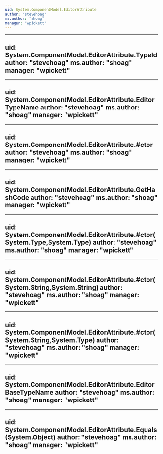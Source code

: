 ```yaml
---
uid: System.ComponentModel.EditorAttribute
author: "stevehoag"
ms.author: "shoag"
manager: "wpickett"
---
```


---
uid: System.ComponentModel.EditorAttribute.TypeId
author: "stevehoag"
ms.author: "shoag"
manager: "wpickett"
---

---
uid: System.ComponentModel.EditorAttribute.EditorTypeName
author: "stevehoag"
ms.author: "shoag"
manager: "wpickett"
---

---
uid: System.ComponentModel.EditorAttribute.#ctor
author: "stevehoag"
ms.author: "shoag"
manager: "wpickett"
---

---
uid: System.ComponentModel.EditorAttribute.GetHashCode
author: "stevehoag"
ms.author: "shoag"
manager: "wpickett"
---

---
uid: System.ComponentModel.EditorAttribute.#ctor(System.Type,System.Type)
author: "stevehoag"
ms.author: "shoag"
manager: "wpickett"
---

---
uid: System.ComponentModel.EditorAttribute.#ctor(System.String,System.String)
author: "stevehoag"
ms.author: "shoag"
manager: "wpickett"
---

---
uid: System.ComponentModel.EditorAttribute.#ctor(System.String,System.Type)
author: "stevehoag"
ms.author: "shoag"
manager: "wpickett"
---

---
uid: System.ComponentModel.EditorAttribute.EditorBaseTypeName
author: "stevehoag"
ms.author: "shoag"
manager: "wpickett"
---

---
uid: System.ComponentModel.EditorAttribute.Equals(System.Object)
author: "stevehoag"
ms.author: "shoag"
manager: "wpickett"
---
